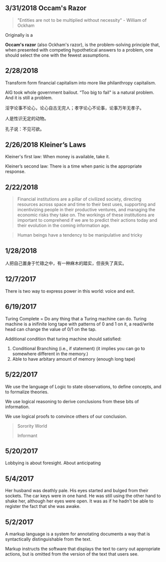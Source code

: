 ## 3/31/2018 Occam's Razor

> "Entities are not to be multiplied without necessity" - William of Ockham

Originally is a 

**Occam's razor** (also Ockham's razor), is the problem-solving principle that, when presented with competing hypothetical answers to a problem, one should select the one with the fewest assumptions.


## 2/28/2018
Transform form financial capitalism into more like philanthropy capitalism.

AIG took whole government bailout.
“Too big to fail" is a natural problem. And it is still a problem.

淫字论事不论心，论心自古无完人；孝字论心不论事，论事万年无孝子。

人是性识无定的动物。

孔子说：不见可欲。

## 2/26/2018 Kleiner’s Laws

Kleiner's first law: 
When money is available, take it.

Kleiner’s second law:
There is a time when panic is the appropriate response.

## 2/22/2018

>Financial institutions are a pillar of civilized society, directing resources across space and time to their best uses, supporting and incentivizing people in their productive ventures, and managing the economic risks they take on. The workings of these institutions are important to comprehend if we are to predict their actions today and their evolution in the coming information age.

>Human beings have a tendency to be manipulative and tricky



## 1/28/2018
人把自己置身于忙碌之中，有一种麻木的踏实，但丧失了真实。

## 12/7/2017
There is two way to express power in this world: voice and exit.

## 6/19/2017

Turing Complete = Do any thing that a Turing machine can do. Turing machine is a inifinite long tape with patterns of 0 and 1 on it, a read/write head can change the value of 0/1 on the tap.

Additional condition that turing machine should satisfied:

1. Conditional Branching (i.e., if statement) (it implies you can go to somewhere different in the memory.)
2. Able to have arbitary amount of memory (enough long tape)

## 5/22/2017

We use the language of Logic to state observations, to define concepts, and to formalize theories.

We use logical reasoning to derive conclusions from these bits of information.

We use logical proofs to convince others of our conclusion.

> Sorority World
>
> Informant

## 5/20/2017

Lobbying is about foresight. About anticipating 

## 5/4/2017

Her husband was deathly pale. His eyes started and bulged from their sockets. The car keys were in one hand. He was still using the other hand to shake her, although her eyes were open. It was as if he hadn't be able to register the fact that she was awake.

## 5/2/2017

A markup language is a system for annotating documents a way that is syntactically distinguishable from the text.

Markup instructs the software that displays the text to carry out appropriate actions, but is omitted from the version of the text that users see.